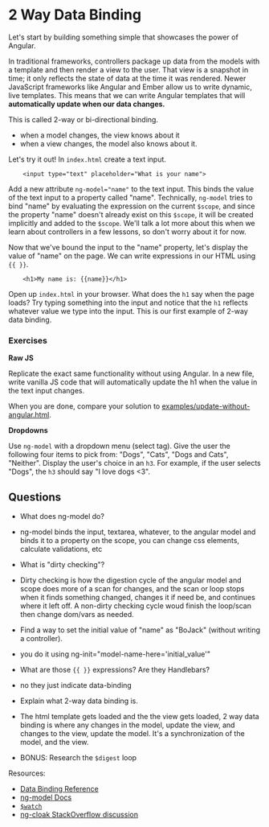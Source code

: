   # 2 Way Data Binding

Let's start by building something simple that showcases the power of Angular.

In traditional frameworks, controllers package up data from the models with a template and then render a view to the user.  That view is a snapshot in time; it only reflects the state of data at the time it was rendered.  Newer JavaScript frameworks like Angular and Ember allow us to write dynamic, live templates.  This means that we can write Angular templates that will **automatically update when our data changes.**  

This is called 2-way or bi-directional binding.

* when a model changes, the view knows about it
* when a view changes, the model also knows about it.


Let's try it out!
 In `index.html` create a text input.

```
	<input type="text" placeholder="What is your name">
```

Add a new attribute `ng-model="name"` to the text input.  This binds the value of the text input to a property called "name". Technically, `ng-model` tries to bind "name" by evaluating the expression on the current `$scope`, and since the property "name" doesn't already exist on this `$scope`, it will be created implicitly and added to the `$scope`. We'll talk a lot more about this when we learn about controllers in a few lessons, so don't worry about it for now.

Now that we've bound the input to the "name" property, let's display the value of "name" on the page.  We can write expressions in our HTML using `{{ }}`.

```
	<h1>My name is: {{name}}</h1>

```

Open up `index.html` in your browser.  What does the `h1` say when the page loads?  Try typing something into the input and notice that the `h1` reflects whatever value we type into the input.  This is our first example of 2-way data binding.

### Exercises

**Raw JS**

Replicate the exact same functionality without using Angular.  In a new file, write vanilla JS code that will automatically update the h1 when the value in the text input changes.

When you are done, compare your solution to [examples/update-without-angular.html](examples/update-without-angular.html).

**Dropdowns**

Use `ng-model` with a dropdown menu (select tag).  Give the user the following four items to pick from: "Dogs", "Cats", "Dogs and Cats", "Neither". Display the user's choice in an `h3`.  For example, if the user selects "Dogs", the `h3` should say "I love dogs <3".

## Questions

* What does ng-model do?
- ng-model binds the input, textarea, whatever, to the angular model and binds it to a property on the scope, you can change css elements, calculate validations, etc
* What is "dirty checking"?
- Dirty checking is how the digestion cycle of the angular model and scope does more of a scan for changes, and the scan or loop stops when it finds something changed, changes it if need be, and continues where it left off. A non-dirty checking cycle woud finish the loop/scan then change dom/vars as needed.
* Find a way to set the initial value of "name" as "BoJack" (without writing a controller).
- you do it using ng-init="model-name-here='initial_value'"
* What are those `{{ }}` expressions?  Are they Handlebars?
- no they just indicate data-binding
* Explain what 2-way data binding is.
- The html template gets loaded and the the view gets loaded, 2 way data binding is where any changes in the model, update the view, and changes to the view, update the model. It's a synchronization of the model, and the view.
* BONUS: Research the `$digest` loop

Resources:

* [Data Binding Reference](https://docs.angularjs.org/guide/databinding)
* [ng-model Docs](https://docs.angularjs.org/api/ng/directive/ngModel)
* [`$watch`](https://www.ng-book.com/p/The-Digest-Loop-and-apply/)
* [ng-cloak StackOverflow discussion](http://stackoverflow.com/questions/12866447/prevent-double-curly-brace-notation-from-displaying-momentarily-before-angular-j)
